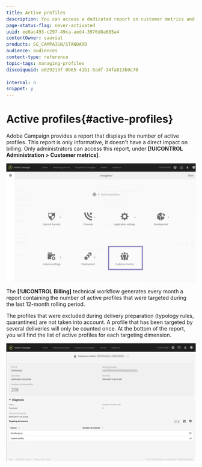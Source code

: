 ```yaml
---
title: Active profiles
description: You can access a dedicated report on customer metrics and visualize active profiles in your Campaign database.
page-status-flag: never-activated
uuid: ee8ac493-c297-49ca-aed4-3976d8a685a4
contentOwner: sauviat
products: SG_CAMPAIGN/STANDARD
audience: audiences
content-type: reference
topic-tags: managing-profiles
discoiquuid: e029213f-0b65-41b1-8adf-34fa813b0c70

internal: n
snippet: y
---
```


# Active profiles{#active-profiles}

Adobe Campaign provides a report that displays the number of active profiles. This report is only informative, it doesn't have a direct impact on billing. Only administrators can access this report, under **[!UICONTROL Administration > Customer metrics]**. 

![](assets/audience_active_profiles1.png)

The **[!UICONTROL Billing]** technical workflow generates every month a report containing the number of active profiles that were targeted during the last 12-month rolling period.

The profiles that were excluded during delivery preparation (typology rules, quarantines) are not taken into account. A profile that has been targeted by several deliveries will only be counted once. At the bottom of the report, you will find the list of active profiles for each targeting dimension.

![](assets/audience_active_profiles2.png)

